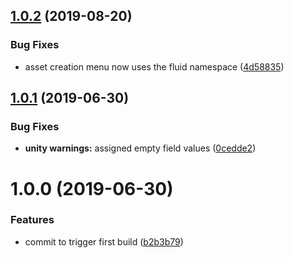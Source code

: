 ## [1.0.2](https://github.com/ashblue/fluid-database/compare/v1.0.1...v1.0.2) (2019-08-20)


### Bug Fixes

* asset creation menu now uses the fluid namespace ([4d58835](https://github.com/ashblue/fluid-database/commit/4d58835))

## [1.0.1](https://github.com/ashblue/fluid-database/compare/v1.0.0...v1.0.1) (2019-06-30)


### Bug Fixes

* **unity warnings:** assigned empty field values ([0cedde2](https://github.com/ashblue/fluid-database/commit/0cedde2))

# 1.0.0 (2019-06-30)


### Features

* commit to trigger first build ([b2b3b79](https://github.com/ashblue/fluid-database/commit/b2b3b79))
